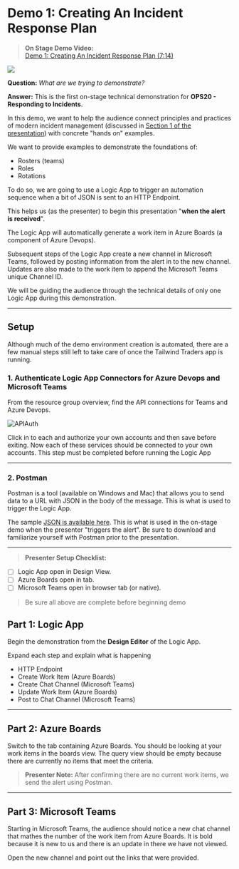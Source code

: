 # Demo 1: Creating An Incident Response Plan

>**On Stage Demo Video:**<br/>
[Demo 1: Creating An Incident Response Plan (7:14)](https://globaleventcdn.blob.core.windows.net/assets/ops/ops20/video/demo_1_full.mp4)

[![](https://globaleventcdn.blob.core.windows.net/assets/ops/ops20/screenshots/ops20-demo1.png)](https://globaleventcdn.blob.core.windows.net/assets/ops/ops20/video/demo_1_full.mp4)

**Question:** *What are we trying to demonstrate?*

**Answer:**
This is the first on-stage technical demonstration for **OPS20 - Responding to Incidents**.

In this demo, we want to help the audience connect principles and practices of modern incident management (discussed in [Section 1 of the presentation](../../slides/section/01/README.md)) with concrete "hands on" examples.

We want to provide examples to demonstrate the foundations of:

- Rosters (teams)
- Roles
- Rotations

To do so, we are going to use a Logic App to trigger an automation sequence when a bit of JSON is sent to an HTTP Endpoint.

This helps us (as the presenter) to begin this presentation "**when the alert is received**".

The Logic App will automatically generate a work item in Azure Boards (a component of Azure Devops).

Subsequent steps of the Logic App create a new channel in Microsoft Teams, followed by posting information from the alert in to the new channel. Updates are also made to the work item to append the Microsoft Teams unique Channel ID.

We will be guiding the audience through the technical details of only one Logic App during this demonstration.

---

## Setup

Although much of the demo environment creation is automated, there are a few manual steps still left to take care of once the Tailwind Traders app is running.

### 1. Authenticate Logic App Connectors for Azure Devops and Microsoft Teams

From the resource group overview, find the API connections for Teams and Azure Devops. 

![APIAuth](https://globaleventcdn.blob.core.windows.net/assets/ops/ops20/screenshots/APIconnectionauth.png)

Click in to each and authorize your own accounts and then save before exiting. Now each of these services should be connected to your own accounts. This step must be completed before running the Logic App

---

### 2. Postman

Postman is a tool (available on Windows and Mac) that allows you to send data to a URL with JSON in the body of the message. This is what is used to trigger the Logic App.

The sample [JSON is available here](https://github.com/microsoft/ignite-learning-paths-training-ops/blob/master/ops20/demos/01/alert_body.json). This is what is used in the on-stage demo when the presenter "triggers the alert". Be sure to download and familiarize yourself with Postman prior to the presentation.

---
>**Presenter Setup Checklist:**

- [ ] Logic App open in Design View.
- [ ] Azure Boards open in tab.
- [ ] Microsoft Teams open in browser tab (or native).
  
> Be sure all above are complete before beginning demo

## Part 1: Logic App

Begin the demonstration from the **Design Editor** of the Logic App.

Expand each step and explain what is happening

- HTTP Endpoint
- Create Work Item (Azure Boards)
- Create Chat Channel (Microsoft Teams)
- Update Work Item (Azure Boards)
- Post to Chat Channel (Microsoft Teams)

---

## Part 2: Azure Boards

Switch to the tab containing Azure Boards. You should be looking at your work items in the boards view. The query view should be empty because there are currently no items that meet the criteria.

>**Presenter Note:** After confirming there are no current work items, we send the alert using Postman.

---

## Part 3: Microsoft Teams

Starting in Microsoft Teams, the audience should notice a new chat channel that mathes the number of the work item from Azure Boards. It is bold because it is new to us and there is an update in there we have not viewed.

Open the new channel and point out the links that were provided.
